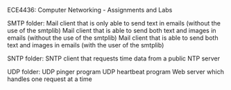 ECE4436: Computer Networking - Assignments and Labs 

SMTP folder:
Mail client that is only able to send text in emails (without the use of the smtplib)
Mail client that is able to send both text and images in emails (without the use of the smtplib)
Mail client that is able to send both text and images in emails (with the user of the smtplib)


SNTP folder:
SNTP client that requests time data from a public NTP server

UDP folder:
UDP pinger program
UDP heartbeat program
Web server which handles one request at a time
